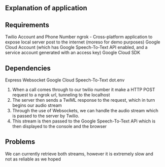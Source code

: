 Explanation of application
--------------------------
Requirements
------------
Twilio Account and Phone Number
ngrok - Cross-platform application to expose local server post to the internet (moreso for demo purposes)
Google Cloud Account (which has Google Speech-To-Text API enabled, and a service account generated with an access key)
Google Cloud SDK

Dependencies
------------
Express
Websocket
Google Cloud Speech-To-Text
dot.env

1. When a call comes through to our twilio number it make a HTTP POST request to a ngrok url, tunneling to the localhost
2. The server then sends a TwiML response to the request, which in turn begins our audio stream
3. Through the use of Websockets, we can handle the audio stream which is passed to the server by Twilio.
4. This stream is then passed to the Google Speech-To-Text APi which is then displayed to the console and the browser

Problems
--------
We can currently retrieve both streams, however it is extremely slow and not as reliable as we hoped
